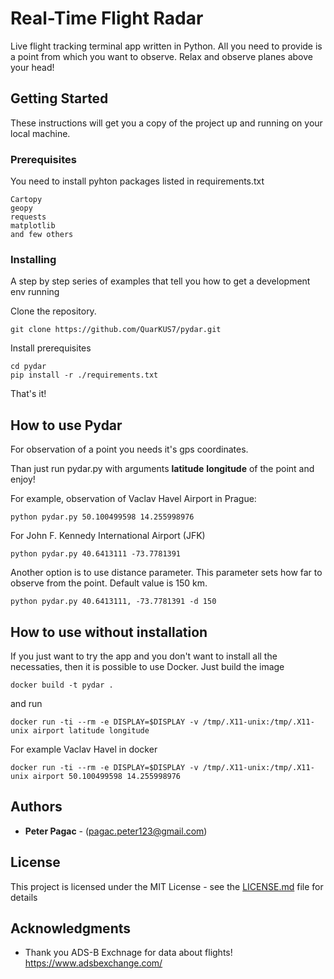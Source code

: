 # Real-Time Flight Radar

Live flight tracking terminal app written in Python. All you need to provide is a point from which you want to observe.  Relax and observe planes above your head!

## Getting Started

These instructions will get you a copy of the project up and running on your local machine.

### Prerequisites
You need to install pyhton packages listed in requirements.txt

```
Cartopy
geopy
requests
matplotlib
and few others
```
### Installing

A step by step series of examples that tell you how to get a development env running

Clone the repository.

```
git clone https://github.com/QuarKUS7/pydar.git
```
Install prerequisites

```
cd pydar
pip install -r ./requirements.txt
```
That's it!

## How to use Pydar
For observation of a point you needs it's gps coordinates.

Than just run pydar.py with arguments **latitude** **longitude** of the point and enjoy!

For example, observation of Vaclav Havel Airport in Prague:
```
python pydar.py 50.100499598 14.255998976
```
For John F. Kennedy International Airport (JFK)
```
python pydar.py 40.6413111 -73.7781391
```
Another option is to use distance parameter. This parameter sets how far to observe from the point. Default value is 150 km.
```
python pydar.py 40.6413111, -73.7781391 -d 150
```
## How to use without installation
If you just want to try the app and you don't want to install all the necessaties, then it is possible to use Docker.
Just build the image
```
docker build -t pydar .
```
and run
```
docker run -ti --rm -e DISPLAY=$DISPLAY -v /tmp/.X11-unix:/tmp/.X11-unix airport latitude longitude
```
For example Vaclav Havel in docker
```
docker run -ti --rm -e DISPLAY=$DISPLAY -v /tmp/.X11-unix:/tmp/.X11-unix airport 50.100499598 14.255998976
```
## Authors

* **Peter Pagac** - (pagac.peter123@gmail.com)

## License

This project is licensed under the MIT License - see the [LICENSE.md](LICENSE.md) file for details

## Acknowledgments

* Thank you ADS-B Exchnage for data about flights!
https://www.adsbexchange.com/
